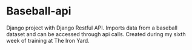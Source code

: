 # Baseball-api
Django project with Django Restful API. Imports data from a baseball dataset and can be accessed through api calls.
Created during my sixth week of training at The Iron Yard.
